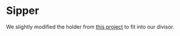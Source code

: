 # Sipper

We slightly modified the holder from [this project](https://hackaday.io/project/160388-automated-mouse-homecage-two-bottle-choice-test-v2) to fit into our divisor.
  
